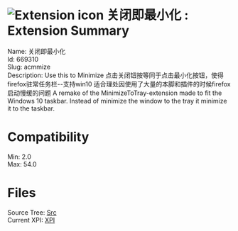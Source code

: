 # ![Extension icon](https://addons.thunderbird.net/user-media/addon_icons/669/669310-64.png?modified=1485705103) 关闭即最小化 : Extension Summary

Name: 关闭即最小化  
Id: 669310  
Slug: acmmize  
Description: Use this to Minimize
点击关闭钮按等同于点击最小化按钮，使得firefox驻常任务栏--支持win10
适合理处因使用了大量的本脚和插件的时候firefox启动慢缓的问题
A remake of the MinimizeToTray-extension made to fit the Windows 10 taskbar. Instead of minimize the window to the tray it minimize it to the taskbar.
  

# Compatibility
Min: 2.0  
Max: 54.0  

# Files

Source Tree: [Src](C:/Dev/Thunderbird/ThunderKdB/xall/xOther/669310-acmmize/src)  
Current XPI: [XPI](C:/Dev/Thunderbird/ThunderKdB/xall/xOther/669310-acmmize/xpi)  



